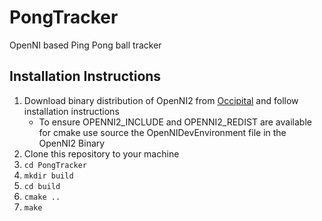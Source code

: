 # PongTracker
OpenNI based Ping Pong ball tracker

## Installation Instructions

1. Download binary distribution of OpenNI2 from [Occipital](https://structure.io/openni) and follow installation instructions
    * To ensure OPENNI2_INCLUDE and OPENNI2_REDIST are available for cmake use source the OpenNIDevEnvironment file in the OpenNI2 Binary
2. Clone this repository to your machine
3. `cd PongTracker`
4. `mkdir build`
5. `cd build`
6. `cmake ..`
7. `make`